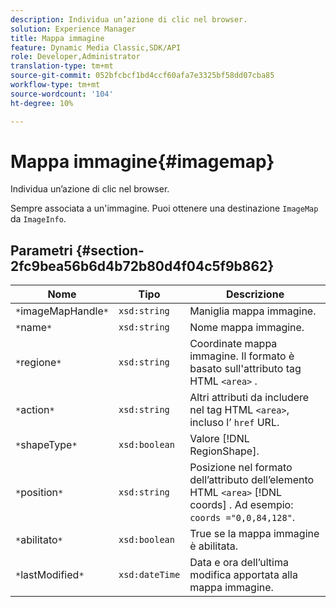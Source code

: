 ```yaml
---
description: Individua un’azione di clic nel browser.
solution: Experience Manager
title: Mappa immagine
feature: Dynamic Media Classic,SDK/API
role: Developer,Administrator
translation-type: tm+mt
source-git-commit: 052bfcbcf1bd4ccf60afa7e3325bf58dd07cba85
workflow-type: tm+mt
source-wordcount: '104'
ht-degree: 10%

---
```



# Mappa immagine{#imagemap}

Individua un’azione di clic nel browser.

Sempre associata a un&#39;immagine. Puoi ottenere una destinazione `ImageMap` da `ImageInfo`.

## Parametri {#section-2fc9bea56b6d4b72b80d4f04c5f9b862}

| Nome | Tipo | Descrizione |
|---|---|---|
| `*`imageMapHandle`*` | `xsd:string` | Maniglia mappa immagine. |
| `*`name`*` | `xsd:string` | Nome mappa immagine. |
| `*`regione`*` | `xsd:string` | Coordinate mappa immagine. Il formato è basato sull&#39;attributo tag HTML `<area>` . |
| `*`action`*` | `xsd:string` | Altri attributi da includere nel tag HTML `<area>`, incluso l’ `href` URL. |
| `*`shapeType`*` | `xsd:boolean` | Valore [!DNL RegionShape]. |
| `*`position`*` | `xsd:string` | Posizione nel formato dell’attributo dell’elemento HTML `<area>` [!DNL coords] . Ad esempio: `coords ="0,0,84,128"`. |
| `*`abilitato`*` | `xsd:boolean` | True se la mappa immagine è abilitata. |
| `*`lastModified`*` | `xsd:dateTime` | Data e ora dell’ultima modifica apportata alla mappa immagine. |


